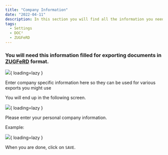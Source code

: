 ```yaml
---
title: "Company Information"
date: "2022-04-11"
description: In this section you will find all the information you need to store accordingly to export documents to ZUGFeRD format.
tags:
  - Settings
  - DOC²
  - ZUGFeRD
---
```


### You will need this information filled for exporting documents in [ZUGFeRD](/doc2/zugpferd/) format.

![](/_images/doc2/Company_1.png){ loading=lazy }

Enter company specific information here so they can be used for various exports you might use

You will end up in the following screen.

![](/_images/doc2/Company_2.png){ loading=lazy }

Please enter your personal company information.

Example:

![](/_images/doc2/Company_3.png){ loading=lazy }

When you are done, click on `SAVE`.
